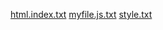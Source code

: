 [html.index.txt](https://github.com/emelynyrivas/quiz-file/files/9976550/html.index.txt)
[myfile.js.txt](https://github.com/emelynyrivas/quiz-file/files/9976865/myfile.js.txt)
[style.txt](https://github.com/emelynyrivas/quiz-file/files/9976875/style.txt)
